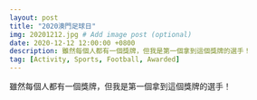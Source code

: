 ```yaml
---
layout: post
title: "2020澳門足球日"
img: 20201212.jpg # Add image post (optional)
date: 2020-12-12 12:00:00 +0800
description: 雖然每個人都有一個獎牌，但我是第一個拿到這個獎牌的選手！
tag: [Activity, Sports, Football, Awarded]
---
```

雖然每個人都有一個獎牌，但我是第一個拿到這個獎牌的選手！